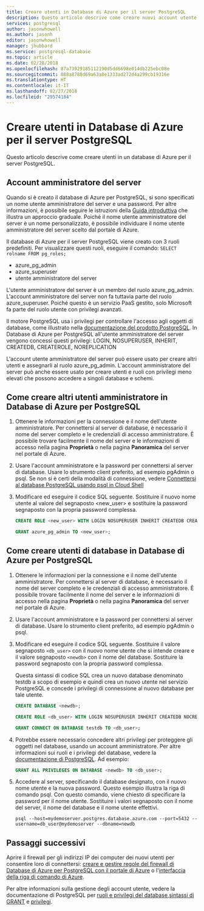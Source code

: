 ```yaml
---
title: Creare utenti in Database di Azure per il server PostgreSQL
description: Questo articolo descrive come creare nuovi account utente per interagire con un database di Azure per il server PostgreSQL.
services: postgresql
author: jasonwhowell
ms.author: jasonh
editor: jasonwhowell
manager: jhubbard
ms.service: postgresql-database
ms.topic: article
ms.date: 02/28/2018
ms.openlocfilehash: 87a73929185112190d5dd6698e014db225ebc08e
ms.sourcegitcommit: 088a8788d69a63a8e1333ad272d4a299cb19316e
ms.translationtype: HT
ms.contentlocale: it-IT
ms.lasthandoff: 02/27/2018
ms.locfileid: "29574184"
---
```

# <a name="create-users-in-azure-database-for-postgresql-server"></a>Creare utenti in Database di Azure per il server PostgreSQL 
Questo articolo descrive come creare utenti in un database di Azure per il server PostgreSQL.

## <a name="the-server-admin-account"></a>Account amministratore del server
Quando si è creato il database di Azure per PostgreSQL, si sono specificati un nome utente amministratore del server e una password. Per altre informazioni, è possibile seguire le istruzioni della [Guida introduttiva](quickstart-create-server-database-portal.md) che illustra un approccio graduale. Poiché il nome utente amministratore del server è un nome personalizzato, è possibile individuare il nome utente amministratore del server scelto dal portale di Azure.

Il database di Azure per il server PostgreSQL viene creato con 3 ruoli predefiniti. Per visualizzare questi ruoli, eseguire il comando: `SELECT rolname FROM pg_roles;`
- azure_pg_admin
- azure_superuser
- utente amministratore del server

L'utente amministratore del server è un membro del ruolo azure_pg_admin. L'account amministratore del server non fa tuttavia parte del ruolo azure_superuser. Poiché questo è un servizio PaaS gestito, solo Microsoft fa parte del ruolo utente con privilegi avanzati. 

Il motore PostgreSQL usa i privilegi per controllare l'accesso agli oggetti di database, come illustrato nella [documentazione del prodotto PostgreSQL](https://www.postgresql.org/docs/current/static/sql-createrole.html). In Database di Azure per PostgreSQL all'utente amministratore del server vengono concessi questi privilegi: LOGIN, NOSUPERUSER, INHERIT, CREATEDB, CREATEROLE, NOREPLICATION

L'account utente amministratore del server può essere usato per creare altri utenti e assegnarli al ruolo azure_pg_admin. L'account amministratore del server può anche essere usato per creare utenti e ruoli con privilegi meno elevati che possono accedere a singoli database e schemi.

## <a name="how-to-create-additional-admin-users-in-azure-database-for-postgresql"></a>Come creare altri utenti amministratore in Database di Azure per PostgreSQL
1. Ottenere le informazioni per la connessione e il nome dell'utente amministratore.
   Per connettersi al server di database, è necessario il nome del server completo e le credenziali di accesso amministratore. È possibile trovare facilmente il nome del server e le informazioni di accesso nella pagina **Proprietà** o nella pagina **Panoramica** del server nel portale di Azure. 

2. Usare l'account amministratore e la password per connettersi al server di database. Usare lo strumento client preferito, ad esempio pgAdmin o psql.
   Se non si è certi della modalità di connessione, vedere [Connettersi al database PostgreSQL usando psql in Cloud Shell](./quickstart-create-server-database-portal.md#connect-to-the-postgresql-database-by-using-psql-in-cloud-shell)

3. Modificare ed eseguire il codice SQL seguente. Sostituire il nuovo nome utente al valore del segnaposto <new_user> e sostituire la password segnaposto con la propria password complessa. 

   ```sql
   CREATE ROLE <new_user> WITH LOGIN NOSUPERUSER INHERIT CREATEDB CREATEROLE NOREPLICATION PASSWORD '<StrongPassword!>';
   
   GRANT azure_pg_admin TO <new_user>;
   ```

## <a name="how-to-create-database-users-in-azure-database-for-postgresql"></a>Come creare utenti di database in Database di Azure per PostgreSQL

1. Ottenere le informazioni per la connessione e il nome dell'utente amministratore.
   Per connettersi al server di database, è necessario il nome del server completo e le credenziali di accesso amministratore. È possibile trovare facilmente il nome del server e le informazioni di accesso nella pagina **Proprietà** o nella pagina **Panoramica** del server nel portale di Azure. 

2. Usare l'account amministratore e la password per connettersi al server di database. Usare lo strumento client preferito, ad esempio pgAdmin o psql.

3. Modificare ed eseguire il codice SQL seguente. Sostituire il valore segnaposto `<db_user>` con il nuovo nome utente che si intende creare e il valore segnaposto `<newdb>` con il nome del database. Sostituire la password segnaposto con la propria password complessa. 

   Questa sintassi di codice SQL crea un nuovo database denominato testdb a scopo di esempio e quindi crea un nuovo utente nel servizio PostgreSQL e concede i privilegi di connessione al nuovo database per tale utente. 

   ```sql
   CREATE DATABASE <newdb>;
   
   CREATE ROLE <db_user> WITH LOGIN NOSUPERUSER INHERIT CREATEDB NOCREATEROLE NOREPLICATION PASSWORD '<StrongPassword!>';
   
   GRANT CONNECT ON DATABASE testdb TO <db_user>;
   ```

4. Potrebbe essere necessario concedere altri privilegi per proteggere gli oggetti nel database, usando un account amministratore. Per altre informazioni sui ruoli e i privilegi del database, vedere la [documentazione di PostgreSQL](https://www.postgresql.org/docs/current/static/ddl-priv.html). Ad esempio:  
   ```sql
   GRANT ALL PRIVILEGES ON DATABASE <newdb> TO <db_user>;
   ```

5. Accedere al server, specificando il database designato, con il nuovo nome utente e la nuova password. Questo esempio illustra la riga di comando psql. Con questo comando, viene chiesto di specificare la password per il nome utente. Sostituire i valori segnaposto con il nome del server, il nome del database e il nome utente effettivi.

   ```azurecli-interactive
   psql --host=mydemoserver.postgres.database.azure.com --port=5432 --username=db_user@mydemoserver --dbname=newdb
   ```

## <a name="next-steps"></a>Passaggi successivi
Aprire il firewall per gli indirizzi IP dei computer dei nuovi utenti per consentire loro di connettersi: [creare e gestire regole del firewall di Database di Azure per PostgreSQL con il portale di Azure](howto-manage-firewall-using-portal.md) o l'[interfaccia della riga di comando di Azure](howto-manage-firewall-using-cli.md).

Per altre informazioni sulla gestione degli account utente, vedere la documentazione di PostgreSQL per [ruoli e privilegi del database](https://www.postgresql.org/docs/current/static/user-manag.html),[sintassi di GRANT](https://www.postgresql.org/docs/current/static/sql-grant.html) e [privilegi](https://www.postgresql.org/docs/current/static/ddl-priv.html).
